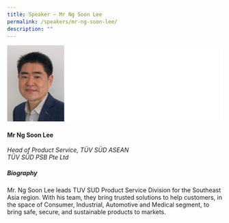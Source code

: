 ```yaml
---
title: Speaker – Mr Ng Soon Lee
permalink: /speakers/mr-ng-soon-lee/
description: ""
---
```

![](/images/2023%20Speakers/ng%20soon%20lee.png)

#### **Mr Ng Soon Lee**

*Head of Product Service, TÜV SÜD ASEAN <br>
TÜV SÜD PSB Pte Ltd*


##### **Biography**
 Mr. Ng Soon Lee leads TUV SUD Product Service Division for the Southeast Asia region.  With his team, they bring trusted solutions to help customers, in the space of Consumer, Industrial, Automotive and Medical segment, to bring safe, secure, and sustainable products to markets.